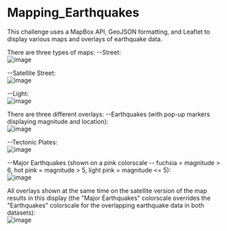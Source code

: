 # Mapping_Earthquakes

This challenge uses a MapBox API, GeoJSON formatting, and Leaflet to display various maps and overlays of earthquake data.

There are three types of maps:
--Street:  
![image](https://user-images.githubusercontent.com/86338416/133943390-4c05f25e-840c-4fad-bb9a-2dfd15945cc2.png)  

--Satellite Street:  
![image](https://user-images.githubusercontent.com/86338416/133943403-3c8771bc-6ef5-40f1-803f-9d4adbb831c1.png)  

--Light:  
![image](https://user-images.githubusercontent.com/86338416/133943413-4b2121e7-0846-430e-98ba-f27658687ee3.png)  



There are three different overlays:
--Earthquakes (with pop-up markers displaying magnitude and location):  
![image](https://user-images.githubusercontent.com/86338416/133943449-1279d575-720c-4ea5-9c5d-f5117dd7e134.png)  

--Tectonic Plates:  
![image](https://user-images.githubusercontent.com/86338416/133943456-0c5daacd-75c9-47d7-b86b-fbd5ef8fa88c.png)  

--Major Earthquakes (shown on a pink colorscale -- fuchsia = magnitude > 6, hot pink = magnitude > 5, light pink = magnitude <= 5):  
![image](https://user-images.githubusercontent.com/86338416/133943484-f5a9ae16-8028-41b4-94d5-cb69fbd11feb.png)  

All overlays shown at the same time on the satellite version of the map results in this display (the "Major Earthquakes" colorscale overrides the "Earthquakes" colorscale for the overlapping earthquake data in both datasets):  
![image](https://user-images.githubusercontent.com/86338416/133943554-66c368d8-b154-4b30-9464-1347de33c191.png)





